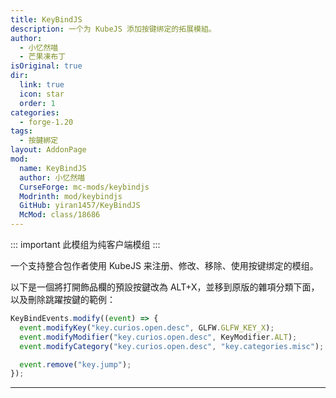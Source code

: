 ```yaml
---
title: KeyBindJS
description: 一个为 KubeJS 添加按键绑定的拓展模組。
author:
  - 小忆然喵
  - 芒果凍布丁
isOriginal: true
dir:
  link: true
  icon: star
  order: 1
categories:
  - forge-1.20
tags:
  - 按鍵綁定
layout: AddonPage
mod:
  name: KeyBindJS
  author: 小忆然喵
  CurseForge: mc-mods/keybindjs
  Modrinth: mod/keybindjs
  GitHub: yiran1457/KeyBindJS
  McMod: class/18686
---
```


::: important
此模组为纯客户端模组
:::

一个支持整合包作者使用 KubeJS 来注册、修改、移除、使用按键绑定的模组。

以下是一個將打開飾品欄的預設按鍵改為 ALT+X，並移到原版的雜項分類下面，以及刪除跳躍按鍵的範例：

```js
KeyBindEvents.modify((event) => {
  event.modifyKey("key.curios.open.desc", GLFW.GLFW_KEY_X);
  event.modifyModifier("key.curios.open.desc", KeyModifier.ALT);
  event.modifyCategory("key.curios.open.desc", "key.categories.misc");

  event.remove("key.jump");
});
```

---

<Catalog hideHeading/>
